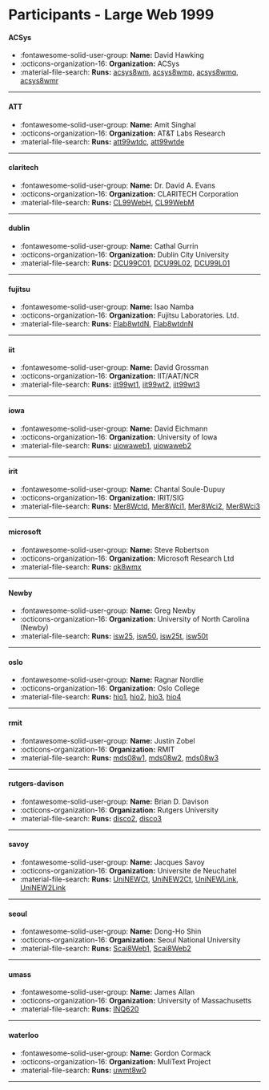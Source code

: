 # Participants - Large Web 1999 

#### ACSys
 - :fontawesome-solid-user-group: **Name:** David Hawking
 - :octicons-organization-16: **Organization:** ACSys
 - :material-file-search: **Runs:** [acsys8wm](./runs.md#acsys8wm), [acsys8wmp](./runs.md#acsys8wmp), [acsys8wmq](./runs.md#acsys8wmq), [acsys8wmr](./runs.md#acsys8wmr)

---
#### ATT
 - :fontawesome-solid-user-group: **Name:** Amit Singhal
 - :octicons-organization-16: **Organization:** AT&T Labs Research
 - :material-file-search: **Runs:** [att99wtdc](./runs.md#att99wtdc), [att99wtde](./runs.md#att99wtde)

---
#### claritech
 - :fontawesome-solid-user-group: **Name:** Dr. David A. Evans
 - :octicons-organization-16: **Organization:** CLARITECH Corporation
 - :material-file-search: **Runs:** [CL99WebH](./runs.md#cl99webh), [CL99WebM](./runs.md#cl99webm)

---
#### dublin
 - :fontawesome-solid-user-group: **Name:** Cathal Gurrin
 - :octicons-organization-16: **Organization:** Dublin City University
 - :material-file-search: **Runs:** [DCU99C01](./runs.md#dcu99c01), [DCU99L02](./runs.md#dcu99l02), [DCU99L01](./runs.md#dcu99l01)

---
#### fujitsu
 - :fontawesome-solid-user-group: **Name:** Isao Namba
 - :octicons-organization-16: **Organization:** Fujitsu Laboratories. Ltd.
 - :material-file-search: **Runs:** [Flab8wtdN](./runs.md#flab8wtdn), [Flab8wtdnN](./runs.md#flab8wtdnn)

---
#### iit
 - :fontawesome-solid-user-group: **Name:** David Grossman
 - :octicons-organization-16: **Organization:** IIT/AAT/NCR
 - :material-file-search: **Runs:** [iit99wt1](./runs.md#iit99wt1), [iit99wt2](./runs.md#iit99wt2), [iit99wt3](./runs.md#iit99wt3)

---
#### iowa
 - :fontawesome-solid-user-group: **Name:** David Eichmann
 - :octicons-organization-16: **Organization:** University of Iowa
 - :material-file-search: **Runs:** [uiowaweb1](./runs.md#uiowaweb1), [uiowaweb2](./runs.md#uiowaweb2)

---
#### irit
 - :fontawesome-solid-user-group: **Name:** Chantal Soule-Dupuy
 - :octicons-organization-16: **Organization:** IRIT/SIG
 - :material-file-search: **Runs:** [Mer8Wctd](./runs.md#mer8wctd), [Mer8Wci1](./runs.md#mer8wci1), [Mer8Wci2](./runs.md#mer8wci2), [Mer8Wci3](./runs.md#mer8wci3)

---
#### microsoft
 - :fontawesome-solid-user-group: **Name:** Steve Robertson
 - :octicons-organization-16: **Organization:** Microsoft Research Ltd
 - :material-file-search: **Runs:** [ok8wmx](./runs.md#ok8wmx)

---
#### Newby
 - :fontawesome-solid-user-group: **Name:** Greg Newby
 - :octicons-organization-16: **Organization:** University of North Carolina (Newby)
 - :material-file-search: **Runs:** [isw25](./runs.md#isw25), [isw50](./runs.md#isw50), [isw25t](./runs.md#isw25t), [isw50t](./runs.md#isw50t)

---
#### oslo
 - :fontawesome-solid-user-group: **Name:** Ragnar Nordlie
 - :octicons-organization-16: **Organization:** Oslo College
 - :material-file-search: **Runs:** [hio1](./runs.md#hio1), [hio2](./runs.md#hio2), [hio3](./runs.md#hio3), [hio4](./runs.md#hio4)

---
#### rmit
 - :fontawesome-solid-user-group: **Name:** Justin Zobel
 - :octicons-organization-16: **Organization:** RMIT
 - :material-file-search: **Runs:** [mds08w1](./runs.md#mds08w1), [mds08w2](./runs.md#mds08w2), [mds08w3](./runs.md#mds08w3)

---
#### rutgers-davison
 - :fontawesome-solid-user-group: **Name:** Brian D. Davison
 - :octicons-organization-16: **Organization:** Rutgers University
 - :material-file-search: **Runs:** [disco2](./runs.md#disco2), [disco3](./runs.md#disco3)

---
#### savoy
 - :fontawesome-solid-user-group: **Name:** Jacques Savoy
 - :octicons-organization-16: **Organization:** Universite de Neuchatel
 - :material-file-search: **Runs:** [UniNEWCt](./runs.md#uninewct), [UniNEW2Ct](./runs.md#uninew2ct), [UniNEWLink](./runs.md#uninewlink), [UniNEW2Link](./runs.md#uninew2link)

---
#### seoul
 - :fontawesome-solid-user-group: **Name:** Dong-Ho Shin
 - :octicons-organization-16: **Organization:** Seoul National University
 - :material-file-search: **Runs:** [Scai8Web1](./runs.md#scai8web1), [Scai8Web2](./runs.md#scai8web2)

---
#### umass
 - :fontawesome-solid-user-group: **Name:** James Allan
 - :octicons-organization-16: **Organization:** University of Massachusetts
 - :material-file-search: **Runs:** [INQ620](./runs.md#inq620)

---
#### waterloo
 - :fontawesome-solid-user-group: **Name:** Gordon Cormack
 - :octicons-organization-16: **Organization:** MuliText Project
 - :material-file-search: **Runs:** [uwmt8w0](./runs.md#uwmt8w0)

---
